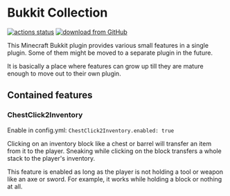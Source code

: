 # Bukkit Collection

[![actions status](https://github.com/Programie/BukkitCollection/actions/workflows/build.yml/badge.svg)](https://github.com/Programie/BukkitCollection/actions/workflows/build.yml)
[![download from GitHub](https://img.shields.io/badge/download-Releases-blue?logo=github)](https://github.com/Programie/BukkitCollection/releases/latest)

This Minecraft Bukkit plugin provides various small features in a single plugin. Some of them might be moved to a separate plugin in the future.

It is basically a place where features can grow up till they are mature enough to move out to their own plugin.

## Contained features

### ChestClick2Inventory

Enable in config.yml: `ChestClick2Inventory.enabled: true`

Clicking on an inventory block like a chest or barrel will transfer an item from it to the player. Sneaking while clicking on the block transfers a whole stack to the player's inventory.

This feature is enabled as long as the player is not holding a tool or weapon like an axe or sword. For example, it works while holding a block or nothing at all.